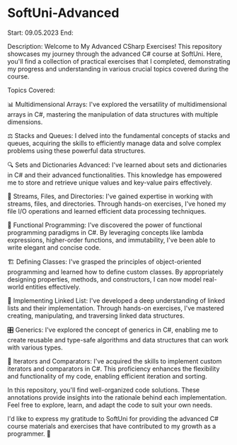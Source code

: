 # SoftUni-Advanced

Start: 09.05.2023
End:

Description:
Welcome to My Advanced CSharp Exercises! This repository showcases my journey through the advanced C# course at SoftUni. Here, you'll find a collection of practical exercises that I completed, demonstrating my progress and understanding in various crucial topics covered during the course.

Topics Covered:

📊 Multidimensional Arrays: I've explored the versatility of multidimensional arrays in C#, mastering the manipulation of data structures with multiple dimensions.

⚖️ Stacks and Queues: I delved into the fundamental concepts of stacks and queues, acquiring the skills to efficiently manage data and solve complex problems using these powerful data structures.

🔍 Sets and Dictionaries Advanced: I've learned about sets and dictionaries in C# and their advanced functionalities. This knowledge has empowered me to store and retrieve unique values and key-value pairs effectively.

🌊 Streams, Files, and Directories: I've gained expertise in working with streams, files, and directories. Through hands-on exercises, I've honed my file I/O operations and learned efficient data processing techniques.

🔗 Functional Programming: I've discovered the power of functional programming paradigms in C#. By leveraging concepts like lambda expressions, higher-order functions, and immutability, I've been able to write elegant and concise code.

🏗️ Defining Classes: I've grasped the principles of object-oriented programming and learned how to define custom classes. By appropriately designing properties, methods, and constructors, I can now model real-world entities effectively.

🔗 Implementing Linked List: I've developed a deep understanding of linked lists and their implementation. Through hands-on exercises, I've mastered creating, manipulating, and traversing linked data structures.

🎛️ Generics: I've explored the concept of generics in C#, enabling me to create reusable and type-safe algorithms and data structures that can work with various types.

🔁 Iterators and Comparators: I've acquired the skills to implement custom iterators and comparators in C#. This proficiency enhances the flexibility and functionality of my code, enabling efficient iteration and sorting.

In this repository, you'll find well-organized code solutions. These annotations provide insights into the rationale behind each implementation. Feel free to explore, learn, and adapt the code to suit your own needs.

I'd like to express my gratitude to SoftUni for providing the advanced C# course materials and exercises that have contributed to my growth as a programmer. 🎉




